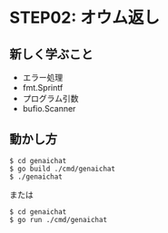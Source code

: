 # STEP02: オウム返し

## 新しく学ぶこと

* エラー処理
* fmt.Sprintf 
* プログラム引数
* bufio.Scanner

## 動かし方

```
$ cd genaichat
$ go build ./cmd/genaichat
$ ./genaichat
```

または

```
$ cd genaichat
$ go run ./cmd/genaichat
```
